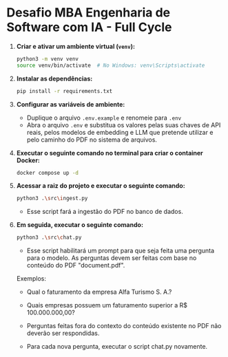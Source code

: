 # Desafio MBA Engenharia de Software com IA - Full Cycle

1. **Criar e ativar um ambiente virtual (`venv`):**

   ```bash
   python3 -m venv venv
   source venv/bin/activate  # No Windows: venv\Scripts\activate
   ```

2. **Instalar as dependências:**

   ```bash
   pip install -r requirements.txt
   ```

3. **Configurar as variáveis de ambiente:**

   - Duplique o arquivo `.env.example` e renomeie para `.env`
   - Abra o arquivo `.env` e substitua os valores pelas suas chaves de API reais, pelos modelos de embedding e LLM que pretende utilizar e pelo caminho do PDF no sistema de arquivos.

3. **Executar o seguinte comando no terminal para criar o container Docker:**

   ```bash
   docker compose up -d
   ```

4. **Acessar a raiz do projeto e executar o seguinte comando:**

   ```bash
   python3 .\src\ingest.py
   ```
   - Esse script fará a ingestão do PDF no banco de dados.

4. **Em seguida, executar o seguinte comando:**

   ```bash
   python3 .\src\chat.py
   ```
   - Esse script habilitará um prompt para que seja feita uma pergunta para o modelo. As perguntas devem ser feitas com base no conteúdo do PDF "document.pdf".

   Exemplos:
      - Qual o faturamento da empresa Alfa Turismo S. A.?
      - Quais empresas possuem um faturamento superior a R$ 100.000.000,00?

   - Perguntas feitas fora do contexto do conteúdo existente no PDF não deverão ser respondidas.

   - Para cada nova pergunta, executar o script chat.py novamente.